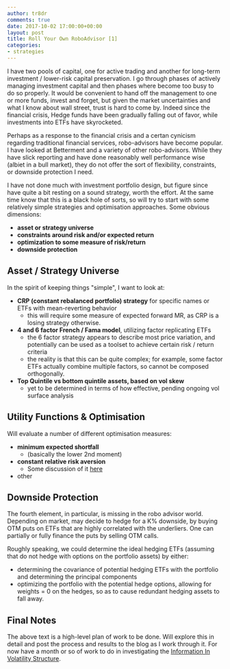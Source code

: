 ```yaml
---
author: tr8dr
comments: true
date: 2017-10-02 17:00:00+00:00
layout: post
title: Roll Your Own RoboAdvisor [1]
categories:
- strategies
---
```


I have two pools of capital, one for active trading and another for long-term investment / lower-risk capital preservation.  I go through phases of actively managing investment capital and then phases where become too busy to do so properly.  It would be convenient to hand off the management to one or more funds, invest and forget, but given the market uncertainties and what I know about wall street, trust is hard to come by.   Indeed since the financial crisis, Hedge funds have been gradually falling out of favor, while investments into ETFs have skyrocketed.

Perhaps as a response to the financial crisis and a certan cynicism regarding traditional financial services, robo-advisors have become popular.  I have looked at Betterment and a variety of other robo-advisors.  While they have slick reporting and have done reasonably well performance wise (albiet in a bull market), they do not offer the sort of flexibility, constraints, or downside protection I need.

I have not done much with investment portfolio design, but figure since have quite a bit resting on a sound strategy, worth the effort.  At the same time know that this is a black hole of sorts, so will try to start with some relatively simple strategies and optimisation approaches.   Some obvious dimensions:

- **asset or strategy universe**
- **constraints around risk and/or expected return**
- **optimization to some measure of risk/return**
- **downside protection**

## Asset / Strategy Universe
In the spirit of keeping things "simple", I want to look at:

- **CRP (constant rebalanced portfolio) strategy** for specific names or ETFs with mean-reverting behavior
  * this will require some measure of expected forward MR, as CRP is a losing strategy otherwise.
- **4 and 6 factor French / Fama model**, utilizing factor replicating ETFs
  * the 6 factor strategy appears to describe most price variation, and potentially can be used as a toolset to achieve certain risk / return criteria
  * the reality is that this can be quite complex; for example, some factor ETFs actually combine multiple factors, so cannot be composed orthogonally.
- **Top Quintile vs bottom quintile assets, based on vol skew**
  * yet to be determined in terms of how effective, pending ongoing vol surface analysis

## Utility Functions & Optimisation
Will evaluate a number of different optimisation measures:

- **minimum expected shortfall**
  * (basically the lower 2nd moment)
- **constant relative risk aversion**
  * Some discussion of it [here](https://en.wikipedia.org/wiki/Risk_aversion)
- other

## Downside Protection
The fourth element, in particular, is missing in the robo advisor world.  Depending on market, may decide to hedge for a K% downside, by buying OTM puts on ETFs that are highly correlated with the underliers.  One can partially or fully finance the puts by selling OTM calls.

Roughly speaking, we could determine the ideal hedging ETFs (assuming that do not hedge with options on the portfolio assets) by either:

- determining the covariance of potential hedging ETFs with the portfolio and determining the principal components
- optimizing the portfolio with the potential hedge options, allowing for weights = 0 on the hedges, so as to cause redundant hedging assets to fall away.

## Final Notes
The above text is a high-level plan of work to be done.  Will explore this in detail and post the process and results to the blog as I work through it.   For now have a month or so of work to do in investigating the [Information In Volatility Structure](https://tr8dr.github.io/Volatility-Surfaces/).

